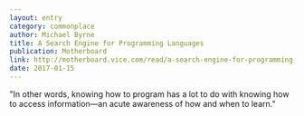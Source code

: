 ```yaml
---
layout: entry
category: commonplace
author: Michael Byrne
title: A Search Engine for Programming Languages
publication: Motherboard
link: http://motherboard.vice.com/read/a-search-engine-for-programming-language-syntax-is-a-pretty-good-idea
date: 2017-01-15
---
```


"In other words, knowing how to program has a lot to do with knowing how to access information—an acute awareness of how and when to learn."


